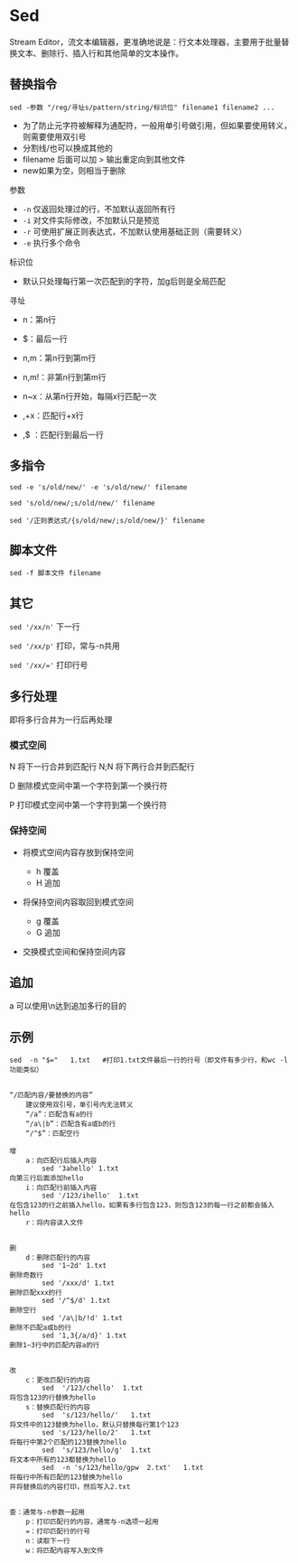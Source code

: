 # Sed

Stream Editor，流文本编辑器，更准确地说是：行文本处理器，主要用于批量替换文本、删除行、插入行和其他简单的文本操作。

## 替换指令

`sed -参数 "/reg/寻址s/pattern/string/标识位" filename1 filename2 ...`

- 为了防止元字符被解释为通配符，一般用单引号做引用，但如果要使用转义，则需要使用双引号
- 分割线/也可以换成其他的
- filename 后面可以加 > 输出重定向到其他文件
- new如果为空，则相当于删除

参数

- `-n` 仅返回处理过的行，不加默认返回所有行  
- `-i` 对文件实际修改，不加默认只是预览  
- `-r` 可使用扩展正则表达式，不加默认使用基础正则（需要转义）
- `-e` 执行多个命令

标识位

- 默认只处理每行第一次匹配到的字符，加g后则是全局匹配

寻址

- n：第n行
- $：最后一行

- n,m：第n行到第m行
- n,m!：非第n行到第m行
- n~x：从第n行开始，每隔x行匹配一次

- ,+x：匹配行+x行
- ,$ ：匹配行到最后一行

## 多指令

`sed -e 's/old/new/' -e 's/old/new/' filename`

`sed 's/old/new/;s/old/new/' filename`

`sed '/正则表达式/{s/old/new/;s/old/new/}' filename`

## 脚本文件

`sed -f 脚本文件 filename`

## 其它

`sed '/xx/n'` 下一行

`sed '/xx/p'` 打印，常与-n共用

`sed '/xx/='` 打印行号

## 多行处理

即将多行合并为一行后再处理

### 模式空间

N 将下一行合并到匹配行
N;N 将下两行合并到匹配行

D 删除模式空间中第一个字符到第一个换行符

P 打印模式空间中第一个字符到第一个换行符

### 保持空间

- 将模式空间内容存放到保持空间
  - h 覆盖
  - H 追加

- 将保持空间内容取回到模式空间
  - g 覆盖
  - G 追加

- 交换模式空间和保持空间内容

## 追加

a 可以使用\n达到追加多行的目的

## 示例

```shell
sed  -n "$="   1.txt   #打印1.txt文件最后一行的行号（即文件有多少行，和wc -l 功能类似）


“/匹配内容/要替换的内容”
	建议使用双引号，单引号内无法转义
	“/a”：匹配含有a的行
	“/a\|b”：匹配含有a或b的行
	“/^$”：匹配空行

增
	a：向匹配行后插入内容
		sed '3ahello' 1.txt
向第三行后面添加hello
	i：向匹配行前插入内容
		sed '/123/ihello'  1.txt
在包含123的行之前插入hello，如果有多行包含123，则包含123的每一行之前都会插入hello
	r：将内容读入文件


删
	d：删除匹配行的内容
		sed '1~2d' 1.txt
删除奇数行
		sed '/xxx/d' 1.txt
删除匹配xxx的行
		sed '/^$/d' 1.txt
删除空行
		sed '/a\|b/!d' 1.txt
删除不匹配a或b的行
		sed '1,3{/a/d}' 1.txt
删除1~3行中的匹配内容a的行


改
	c：更改匹配行的内容
		sed  '/123/chello'  1.txt
将包含123的行替换为hello
	s：替换匹配行的内容
		sed  's/123/hello/'   1.txt
将文件中的123替换为hello，默认只替换每行第1个123
		sed 's/123/hello/2'   1.txt
将每行中第2个匹配的123替换为hello
		sed  's/123/hello/g'  1.txt
将文本中所有的123都替换为hello
		sed  -n 's/123/hello/gpw  2.txt'   1.txt
将每行中所有匹配的123替换为hello
并将替换后的内容打印，然后写入2.txt


查：通常与-n参数一起用
	p：打印匹配行的内容，通常与-n选项一起用
	=：打印匹配行的行号
	n：读取下一行
	w：将匹配内容写入到文件
```
